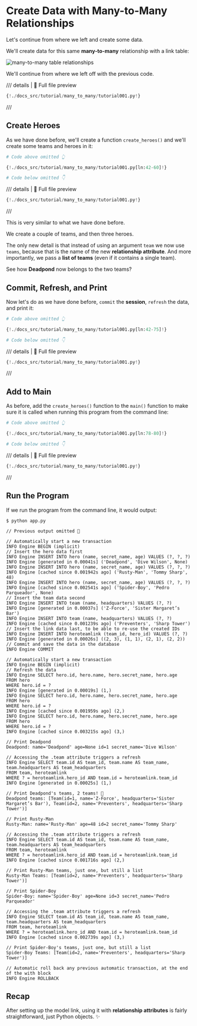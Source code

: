 # Create Data with Many-to-Many Relationships

Let's continue from where we left and create some data.

We'll create data for this same **many-to-many** relationship with a link table:

<img alt="many-to-many table relationships" src="/img/tutorial/many-to-many/many-to-many.svg">

We'll continue from where we left off with the previous code.

/// details | 👀 Full file preview

```Python
{!./docs_src/tutorial/many_to_many/tutorial001.py!}
```

///

## Create Heroes

As we have done before, we'll create a function `create_heroes()` and we'll create some teams and heroes in it:

```Python hl_lines="11"
# Code above omitted 👆

{!./docs_src/tutorial/many_to_many/tutorial001.py[ln:42-60]!}

# Code below omitted 👇
```

/// details | 👀 Full file preview

```Python
{!./docs_src/tutorial/many_to_many/tutorial001.py!}
```

///

This is very similar to what we have done before.

We create a couple of teams, and then three heroes.

The only new detail is that instead of using an argument `team` we now use `teams`, because that is the name of the new **relationship attribute**. And more importantly, we pass a **list of teams** (even if it contains a single team).

See how **Deadpond** now belongs to the two teams?

## Commit, Refresh, and Print

Now let's do as we have done before, `commit` the **session**, `refresh` the data, and print it:

```Python hl_lines="22-25  27-29  31-36"
# Code above omitted 👆

{!./docs_src/tutorial/many_to_many/tutorial001.py[ln:42-75]!}

# Code below omitted 👇
```

/// details | 👀 Full file preview

```Python
{!./docs_src/tutorial/many_to_many/tutorial001.py!}
```

///

## Add to Main

As before, add the `create_heroes()` function to the `main()` function to make sure it is called when running this program from the command line:

```Python hl_lines="22-25  27-29  31-36"
# Code above omitted 👆

{!./docs_src/tutorial/many_to_many/tutorial001.py[ln:78-80]!}

# Code below omitted 👇
```

/// details | 👀 Full file preview

```Python
{!./docs_src/tutorial/many_to_many/tutorial001.py!}
```

///

## Run the Program

If we run the program from the command line, it would output:

<div class="termy">

```console
$ python app.py

// Previous output omitted 🙈

// Automatically start a new transaction
INFO Engine BEGIN (implicit)
// Insert the hero data first
INFO Engine INSERT INTO hero (name, secret_name, age) VALUES (?, ?, ?)
INFO Engine [generated in 0.00041s] ('Deadpond', 'Dive Wilson', None)
INFO Engine INSERT INTO hero (name, secret_name, age) VALUES (?, ?, ?)
INFO Engine [cached since 0.001942s ago] ('Rusty-Man', 'Tommy Sharp', 48)
INFO Engine INSERT INTO hero (name, secret_name, age) VALUES (?, ?, ?)
INFO Engine [cached since 0.002541s ago] ('Spider-Boy', 'Pedro Parqueador', None)
// Insert the team data second
INFO Engine INSERT INTO team (name, headquarters) VALUES (?, ?)
INFO Engine [generated in 0.00037s] ('Z-Force', 'Sister Margaret’s Bar')
INFO Engine INSERT INTO team (name, headquarters) VALUES (?, ?)
INFO Engine [cached since 0.001239s ago] ('Preventers', 'Sharp Tower')
// Insert the link data last, to be able to re-use the created IDs
INFO Engine INSERT INTO heroteamlink (team_id, hero_id) VALUES (?, ?)
INFO Engine [generated in 0.00026s] ((2, 3), (1, 1), (2, 1), (2, 2))
// Commit and save the data in the database
INFO Engine COMMIT

// Automatically start a new transaction
INFO Engine BEGIN (implicit)
// Refresh the data
INFO Engine SELECT hero.id, hero.name, hero.secret_name, hero.age
FROM hero
WHERE hero.id = ?
INFO Engine [generated in 0.00019s] (1,)
INFO Engine SELECT hero.id, hero.name, hero.secret_name, hero.age
FROM hero
WHERE hero.id = ?
INFO Engine [cached since 0.001959s ago] (2,)
INFO Engine SELECT hero.id, hero.name, hero.secret_name, hero.age
FROM hero
WHERE hero.id = ?
INFO Engine [cached since 0.003215s ago] (3,)

// Print Deadpond
Deadpond: name='Deadpond' age=None id=1 secret_name='Dive Wilson'

// Accessing the .team attribute triggers a refresh
INFO Engine SELECT team.id AS team_id, team.name AS team_name, team.headquarters AS team_headquarters
FROM team, heroteamlink
WHERE ? = heroteamlink.hero_id AND team.id = heroteamlink.team_id
INFO Engine [generated in 0.00025s] (1,)

// Print Deadpond's teams, 2 teams! 🎉
Deadpond teams: [Team(id=1, name='Z-Force', headquarters='Sister Margaret’s Bar'), Team(id=2, name='Preventers', headquarters='Sharp Tower')]

// Print Rusty-Man
Rusty-Man: name='Rusty-Man' age=48 id=2 secret_name='Tommy Sharp'

// Accessing the .team attribute triggers a refresh
INFO Engine SELECT team.id AS team_id, team.name AS team_name, team.headquarters AS team_headquarters
FROM team, heroteamlink
WHERE ? = heroteamlink.hero_id AND team.id = heroteamlink.team_id
INFO Engine [cached since 0.001716s ago] (2,)

// Print Rusty-Man teams, just one, but still a list
Rusty-Man Teams: [Team(id=2, name='Preventers', headquarters='Sharp Tower')]

// Print Spider-Boy
Spider-Boy: name='Spider-Boy' age=None id=3 secret_name='Pedro Parqueador'

// Accessing the .team attribute triggers a refresh
INFO Engine SELECT team.id AS team_id, team.name AS team_name, team.headquarters AS team_headquarters
FROM team, heroteamlink
WHERE ? = heroteamlink.hero_id AND team.id = heroteamlink.team_id
INFO Engine [cached since 0.002739s ago] (3,)

// Print Spider-Boy's teams, just one, but still a list
Spider-Boy Teams: [Team(id=2, name='Preventers', headquarters='Sharp Tower')]

// Automatic roll back any previous automatic transaction, at the end of the with block
INFO Engine ROLLBACK
```

</div>

## Recap

After setting up the model link, using it with **relationship attributes** is fairly straightforward, just Python objects. ✨
